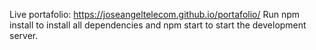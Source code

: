 Live portafolio: https://joseangeltelecom.github.io/portafolio/
Run npm install to install all dependencies and npm start to start the development server.
